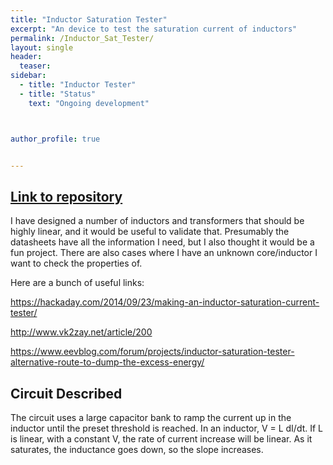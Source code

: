 ```yaml
---
title: "Inductor Saturation Tester"
excerpt: "An device to test the saturation current of inductors"
permalink: /Inductor_Sat_Tester/
layout: single
header:
  teaser:
sidebar:
  - title: "Inductor Tester"
  - title: "Status"
    text: "Ongoing development"



author_profile: true   


---
```


## [Link to repository](https://github.com/EliMattingly22/Inductor_Saturation_Tester)

I have designed a number of inductors and transformers that should be highly linear, and it would be useful to validate that. Presumably the datasheets have all the information I need, but I also thought it would be a fun project. There are also cases where I have an unknown core/inductor I want to check the properties of.

Here are a bunch of useful links:

https://hackaday.com/2014/09/23/making-an-inductor-saturation-current-tester/

http://www.vk2zay.net/article/200

https://www.eevblog.com/forum/projects/inductor-saturation-tester-alternative-route-to-dump-the-excess-energy/


## **Circuit Described**
The circuit uses a large capacitor bank to ramp the current up in the inductor until the preset threshold is reached. In an inductor, V = L dI/dt. If L is linear, with a constant V, the rate of current increase will be linear. As it saturates, the inductance goes down, so the slope increases.
